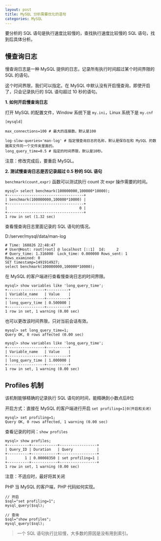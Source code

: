 ```yaml
---
layout: post
title: MySQL 分析需要优化的语句
categories: MySQL
---
```


要分析的 SQL 语句是执行速度比较慢的，查找执行速度比较慢的 SQL 语句，找到后具体分析。

## 慢查询日志

慢查询日志是一种 MySQL 提供的日志，记录所有执行时间超过某个时间界限的 SQL 的语句。

这个时间界限，我们可以指定。在 MySQL 中默认没有开启慢查询，即使开启了，只会记录执行的 SQL 语句超过 10 秒的语句。

**1. 如何开启慢查询日志**

打开 MySQL 的配置文件，Window 系统下是 `my.ini`，Linux 系统下是 `my.cnf`

```
[mysqld]

max_connections=100 # 最大的连接数，默认是100

log-slow-queries='man-log' # 指定慢查询日志的名称，默认是保存在和 MySQL 的数据库文件同一个文件夹里面的。
long_query_time=0.5 # 指定的时间界限，默认是10秒。
```

注意：修改完成后，要重启 MySQL。

**2. 测试慢查询日志是否记录超过 0.5 秒的 SQL 语句**

`benchmark(count,expr)` 函数可以测试执行 count 次 expr 操作需要的时间。

```
mysql> select benchmark(100000000,100000*10000);
+-----------------------------------+
| benchmark(100000000,100000*10000) |
+-----------------------------------+
|                                 0 |
+-----------------------------------+
1 row in set (1.32 sec)
```

查看慢查询日志里面记录的 SQL 语句的情况。

D:/server/mysql/data/man-log

```
# Time: 160826 22:48:47
# User@Host: root[root] @ localhost [::1]  Id:     2
# Query_time: 1.316000  Lock_time: 0.000000 Rows_sent: 1  Rows_examined: 0
SET timestamp=1491914927;
select benchmark(100000000,100000*10000);
```

在 MySQL 的客户端进行查看慢查询日志的时间界限。

```
mysql> show variables like 'long_query_time';
+-----------------+----------+
| Variable_name   | Value    |
+-----------------+----------+
| long_query_time | 0.500000 |
+-----------------+----------+
1 row in set, 1 warning (0.00 sec)
```

也可以更改该时间界限，只对当前会话有效。

```
mysql> set long_query_time=1;
Query OK, 0 rows affected (0.00 sec)

mysql> show variables like 'long_query_time';
+-----------------+----------+
| Variable_name   | Value    |
+-----------------+----------+
| long_query_time | 1.000000 |
+-----------------+----------+
1 row in set, 1 warning (0.00 sec)
```

## Profiles 机制

该机制能够精确的记录执行 SQL 语句的时间，能精确到小数点后8位

开启方式：直接在 MySQL 的客户端进行开启 `set profiling=1|0(开启和关闭)`

```
mysql> set profiling=1;
Query OK, 0 rows affected, 1 warning (0.00 sec)
```

查看记录的时间：`show profiles`

```
mysql> show profiles;
+----------+------------+-----------------+
| Query_ID | Duration   | Query           |
+----------+------------+-----------------+
|        1 | 0.00008350 | set profiling=1 |
+----------+------------+-----------------+
1 row in set, 1 warning (0.00 sec)
```

注意：不适应时，最好将其关闭

PHP 当 MySQL 的客户端，PHP 代码如何实现。

```
// 开启
$sql="set profiling=1";
mysql_query($sql);

// 查询
$sql="show profiles";
mysql_query($sql);
```

> 一个 SQL 语句执行比较慢，大多数的原因是没有用到索引。